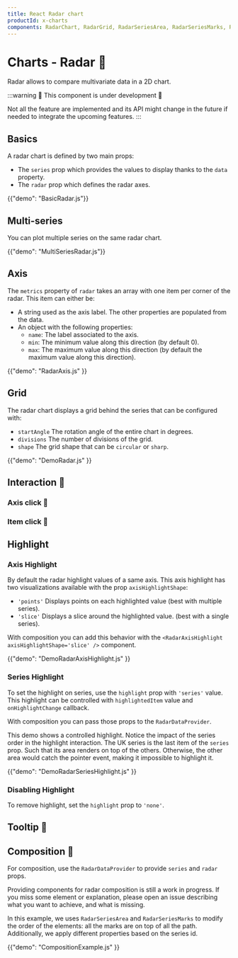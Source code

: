 ```yaml
---
title: React Radar chart
productId: x-charts
components: RadarChart, RadarGrid, RadarSeriesArea, RadarSeriesMarks, RadarSeriesPlot, RadarMetricLabels, RadarAxisHighlight, RadarDataProvider
---
```


# Charts - Radar 🧪

<p class="description">Radar allows to compare multivariate data in a 2D chart.</p>

:::warning
🚧 This component is under development 🚧

Not all the feature are implemented and its API might change in the future if needed to integrate the upcoming features.
:::

## Basics

A radar chart is defined by two main props:

- The `series` prop which provides the values to display thanks to the `data` property.
- The `radar` prop which defines the radar axes.

{{"demo": "BasicRadar.js"}}

## Multi-series

You can plot multiple series on the same radar chart.

{{"demo": "MultiSeriesRadar.js"}}

## Axis

The `metrics` property of `radar` takes an array with one item per corner of the radar.
This item can either be:

- A string used as the axis label. The other properties are populated from the data.
- An object with the following properties:
  - `name`: The label associated to the axis.
  - `min`: The minimum value along this direction (by default 0).
  - `max`: The maximum value along this direction (by default the maximum value along this direction).

{{"demo": "RadarAxis.js" }}

## Grid

The radar chart displays a grid behind the series that can be configured with:

- `startAngle` The rotation angle of the entire chart in degrees.
- `divisions` The number of divisions of the grid.
- `shape` The grid shape that can be `circular` or `sharp`.

{{"demo": "DemoRadar.js" }}

## Interaction 🚧

### Axis click 🚧

### Item click 🚧

## Highlight

### Axis Highlight

By default the radar highlight values of a same axis.
This axis highlight has two visualizations available with the prop `axisHighlightShape`:

- `'points'` Displays points on each highlighted value (best with multiple series).
- `'slice'` Displays a slice around the highlighted value. (best with a single series).

With composition you can add this behavior with the `<RadarAxisHighlight axisHighlightShape='slice' />` component.

{{"demo": "DemoRadarAxisHighlight.js" }}

### Series Highlight

To set the highlight on series, use the `highlight` prop with `'series'` value.
This highlight can be controlled with `highlightedItem` value and `onHighlightChange` callback.

With composition you can pass those props to the `RadarDataProvider`.

This demo shows a controlled highlight.
Notice the impact of the series order in the highlight interaction.
The UK series is the last item of the `series` prop.
Such that its area renders on top of the others.
Otherwise, the other area would catch the pointer event, making it impossible to highlight it.

{{"demo": "DemoRadarSeriesHighlight.js" }}

### Disabling Highlight

To remove highlight, set the `highlight` prop to `'none'`.

## Tooltip 🚧

## Composition 🚧

For composition, use the `RadarDataProvider` to provide `series` and `radar` props.

Providing components for radar composition is still a work in progress.
If you miss some element or explanation, please open an issue describing what you want to achieve, and what is missing.

In this example, we uses `RadarSeriesArea` and `RadarSeriesMarks` to modify the order of the elements:
all the marks are on top of all the path.
Additionally, we apply different properties based on the series id.

{{"demo": "CompositionExample.js" }}
